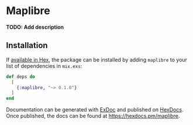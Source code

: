 # Maplibre

**TODO: Add description**

## Installation

If [available in Hex](https://hex.pm/docs/publish), the package can be installed
by adding `maplibre` to your list of dependencies in `mix.exs`:

```elixir
def deps do
  [
    {:maplibre, "~> 0.1.0"}
  ]
end
```

Documentation can be generated with [ExDoc](https://github.com/elixir-lang/ex_doc)
and published on [HexDocs](https://hexdocs.pm). Once published, the docs can
be found at <https://hexdocs.pm/maplibre>.


